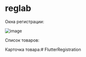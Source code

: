 # reglab

Окна регистрации:


![image](https://github.com/WanderedInteractive/FlutterRegistration/assets/161350050/d2adc100-2a41-4749-9fa3-cde472a2b5a2)


Список товаров:




Карточка товара:# FlutterRegistration
